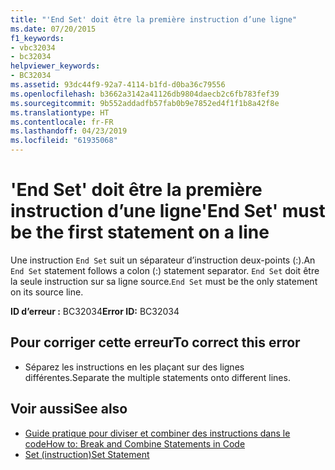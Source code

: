 ```yaml
---
title: "'End Set' doit être la première instruction d’une ligne"
ms.date: 07/20/2015
f1_keywords:
- vbc32034
- bc32034
helpviewer_keywords:
- BC32034
ms.assetid: 93dc44f9-92a7-4114-b1fd-d0ba36c79556
ms.openlocfilehash: b3662a3142a41126db9804daecb2c6fb783fef39
ms.sourcegitcommit: 9b552addadfb57fab0b9e7852ed4f1f1b8a42f8e
ms.translationtype: HT
ms.contentlocale: fr-FR
ms.lasthandoff: 04/23/2019
ms.locfileid: "61935068"
---
```

# <a name="end-set-must-be-the-first-statement-on-a-line"></a><span data-ttu-id="70052-102">'End Set' doit être la première instruction d’une ligne</span><span class="sxs-lookup"><span data-stu-id="70052-102">'End Set' must be the first statement on a line</span></span>
<span data-ttu-id="70052-103">Une instruction `End Set` suit un séparateur d’instruction deux-points (:).</span><span class="sxs-lookup"><span data-stu-id="70052-103">An `End Set` statement follows a colon (:) statement separator.</span></span> <span data-ttu-id="70052-104">`End Set` doit être la seule instruction sur sa ligne source.</span><span class="sxs-lookup"><span data-stu-id="70052-104">`End Set` must be the only statement on its source line.</span></span>  
  
 <span data-ttu-id="70052-105">**ID d’erreur :** BC32034</span><span class="sxs-lookup"><span data-stu-id="70052-105">**Error ID:** BC32034</span></span>  
  
## <a name="to-correct-this-error"></a><span data-ttu-id="70052-106">Pour corriger cette erreur</span><span class="sxs-lookup"><span data-stu-id="70052-106">To correct this error</span></span>  
  
- <span data-ttu-id="70052-107">Séparez les instructions en les plaçant sur des lignes différentes.</span><span class="sxs-lookup"><span data-stu-id="70052-107">Separate the multiple statements onto different lines.</span></span>  
  
## <a name="see-also"></a><span data-ttu-id="70052-108">Voir aussi</span><span class="sxs-lookup"><span data-stu-id="70052-108">See also</span></span>

- [<span data-ttu-id="70052-109">Guide pratique pour diviser et combiner des instructions dans le code</span><span class="sxs-lookup"><span data-stu-id="70052-109">How to: Break and Combine Statements in Code</span></span>](../../visual-basic/programming-guide/program-structure/how-to-break-and-combine-statements-in-code.md)
- [<span data-ttu-id="70052-110">Set (instruction)</span><span class="sxs-lookup"><span data-stu-id="70052-110">Set Statement</span></span>](../../visual-basic/language-reference/statements/set-statement.md)
